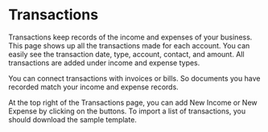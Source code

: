 Transactions
=========

Transactions keep records of the income and expenses of your business. This page shows up all the transactions made for each account. 
You can easily see the transaction date, type, account, contact, and amount.
All transactions are added under income and expense types. 

You can connect transactions with invoices or bills. So documents you have recorded match your income and expense records.

At the top right of the Transactions page, you can add New Income or New Expense by clicking on the buttons. To import a list of transactions, you should download the sample template.
